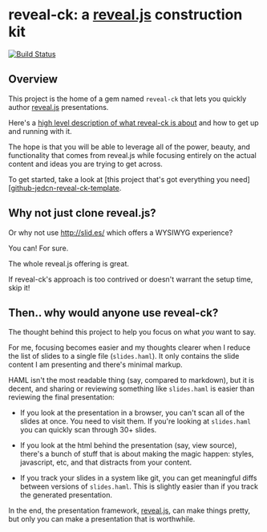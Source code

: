 # reveal-ck: a [reveal.js][reveal-js] construction kit

[![Build Status][travis-reveal-ck-badge]](https://travis-ci.org/jedcn/reveal-ck)

## Overview

This project is the home of a gem named `reveal-ck` that lets you
quickly author [reveal.js](http://lab.hakim.se/reveal-js/)
presentations.

Here's a
[high level description of what reveal-ck is about][jedcn-reveal-ck]
and how to get up and running with it.

The hope is that you will be able to leverage all of the power,
beauty, and functionality that comes from reveal.js while focusing
entirely on the actual content and ideas you are trying to get across.

To get started, take a look at
[this project that's got everything you need][[github-jedcn-reveal-ck-template].

## Why not just clone reveal.js?

Or why not use http://slid.es/ which offers a WYSIWYG experience?

You can! For sure.

The whole reveal.js offering is great.

If reveal-ck's approach is too contrived or doesn't warrant the setup
time, skip it!

## Then.. why would anyone use reveal-ck?

The thought behind this project to help you focus on what *you* want
to say.

For me, focusing becomes easier and my thoughts clearer when I reduce
the list of slides to a single file (```slides.haml```). It only
contains the slide content I am presenting and there's minimal markup.

HAML isn't the most readable thing (say, compared to markdown), but it
is decent, and sharing or reviewing something like ```slides.haml```
is easier than reviewing the final presentation:

* If you look at the presentation in a browser, you can't scan all of
  the slides at once. You need to visit them. If you're looking at
  ```slides.haml``` you can quickly scan through 30+ slides.

* If you look at the html behind the presentation (say, view source),
  there's a bunch of stuff that is about making the magic happen:
  styles, javascript, etc, and that distracts from your content.

* If you track your slides in a system like git, you can get
  meaningful diffs between versions of ```slides.haml```. This is
  slightly easier than if you track the generated presentation.

In the end, the presentation framework, [reveal.js][reveal-js], can
make things pretty, but only you can make a presentation that is
worthwhile.

[jedcn-reveal-ck]: http://jedcn.com/posts/reveal-ck
[github-jedcn-reveal-ck-template]: http://github.com/jedcn/reveal-ck-template
[reveal-js]: http://lab.hakim.se/reveal-js
[travis-reveal-ck-badge]: https://travis-ci.org/jedcn/reveal-ck.png
